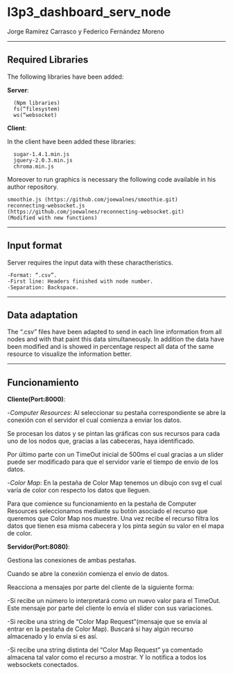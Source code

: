 
l3p3_dashboard_serv_node
========================

Jorge Ramírez Carrasco y Federico Fernández Moreno
* * *

Required Libraries
--------

The following libraries have been added:

  **Server**: 

      (Npm libraries)
      fs(“filesystem)  
      ws(“websocket)

  **Client**:

In the client have been added these libraries:

      sugar-1.4.1.min.js
      jquery-2.0.3.min.js
      chroma.min.js
      
Moreover to run graphics is necessary the following code available in his author repository.

    smoothie.js (https://github.com/joewalnes/smoothie.git)
    reconnecting-websocket.js
    (https://github.com/joewalnes/reconnecting-websocket.git)
    (Modified with new functions)

* * *

Input format
--------

Server requires the input data with these charactheristics.

    -Format: “.csv”.
    -First line: Headers finished with node number.
    -Separation: Backspace.

* * *
Data adaptation
--------

The “.csv” files have been adapted to send in each line information from all nodes and with that paint this data simultaneously. In addition the data have been modified and is showed in percentage respect all data of the same resource to visualize the information better. 
* * *
Funcionamiento
--------

**Cliente(Port:8000)**:

-*Computer Resources*: Al seleccionar su pestaña correspondiente se abre la conexión con el servidor el cual comienza a enviar los datos.
 
Se procesan los datos y se pintan las gráficas con sus recursos para cada uno de los nodos que, gracias a las cabeceras, haya identificado.

Por último parte con un TimeOut inicial de 500ms el cual gracias a un slider puede ser modificado para que el servidor varíe el tiempo de envío de los datos.



-*Color Map*: En la pestaña de Color Map tenemos un dibujo con svg el cual varía de color con respecto los datos que lleguen. 

Para que comience su funcionamiento en la pestaña de Computer Resources seleccionamos mediante su botón asociado el recurso que queremos que Color Map nos muestre.
Una vez recibe el recurso filtra los datos que tienen esa misma cabecera y los pinta según su valor en el mapa de color.

**Servidor(Port:8080)**: 

Gestiona las conexiones de ambas pestañas. 

Cuando se abre la conexión comienza el envío de datos.

Reacciona a mensajes por parte del cliente de la siguiente forma:

-Si recibe un número lo interpretará como un nuevo valor para el TimeOut. Este mensaje por parte del cliente lo envía el slider con sus variaciones.

-Si recibe una string de “Color Map Request”(mensaje que se envía al entrar en la pestaña de Color Map). Buscará si hay algún recurso almacenado y lo envía si es así.

-Si recibe una string distinta del “Color Map Request” ya comentado almacena tal valor como el recurso a mostrar. Y lo notifica a todos los websockets conectados.




